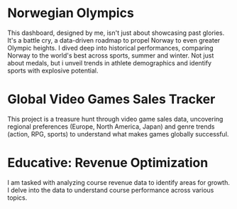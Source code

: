 # Norwegian Olympics
This dashboard, designed by me, isn't just about showcasing past glories. It's a battle cry, a data-driven roadmap to propel Norway to even greater Olympic heights. I dived deep into historical performances, comparing Norway to the world's best across sports, summer and winter. Not just about medals, but i unveil trends in athlete demographics and identify sports with explosive potential.

# Global Video Games Sales Tracker
This project is a treasure hunt through video game sales data, uncovering regional preferences (Europe, North America, Japan) and genre trends (action, RPG, sports) to understand what makes games globally successful. 

# Educative: Revenue Optimization
I am tasked with analyzing course revenue data to identify areas for growth. I delve into the data to understand course performance across various topics.
